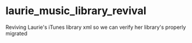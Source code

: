 # laurie_music_library_revival
Reviving Laurie's iTunes library xml so we can verify her library's properly migrated
